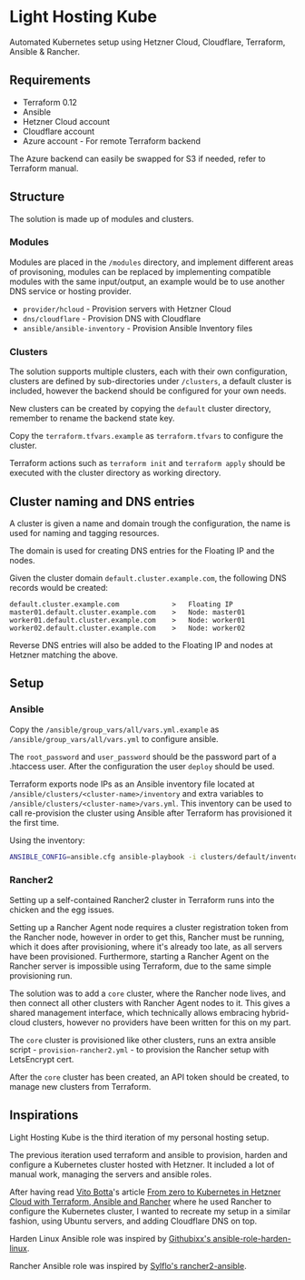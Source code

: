 # Light Hosting Kube

Automated Kubernetes setup using Hetzner Cloud, Cloudflare, Terraform, Ansible &amp; Rancher.

## Requirements

- Terraform 0.12
- Ansible
- Hetzner Cloud account
- Cloudflare account
- Azure account - For remote Terraform backend

The Azure backend can easily be swapped for S3 if needed, refer to Terraform manual.

## Structure

The solution is made up of modules and clusters.

### Modules

Modules are placed in the `/modules` directory, and implement different areas of provisoning, modules can be replaced by implementing compatible modules with the same input/output, an example would be to use another DNS service or hosting provider.

- `provider/hcloud` - Provision servers with Hetzner Cloud
- `dns/cloudflare` - Provision DNS with Cloudflare
- `ansible/ansible-inventory` - Provision Ansible Inventory files

### Clusters

The solution supports multiple clusters, each with their own configuration, clusters are defined by sub-directories under `/clusters`, a default cluster is included, however the backend should be configured for your own needs.

New clusters can be created by copying the `default` cluster directory, remember to rename the backend state key.

Copy the `terraform.tfvars.example` as `terraform.tfvars` to configure the cluster.

Terraform actions such as `terraform init` and `terraform apply` should be executed with the cluster directory as working directory.

## Cluster naming and DNS entries

A cluster is given a name and domain trough the configuration, the name is used for naming and tagging resources.

The domain is used for creating DNS entries for the Floating IP and the nodes.

Given the cluster domain `default.cluster.example.com`, the following DNS records would be created:

```env
default.cluster.example.com             >   Floating IP
master01.default.cluster.example.com    >   Node: master01
worker01.default.cluster.example.com    >   Node: worker01
worker02.default.cluster.example.com    >   Node: worker02
```

Reverse DNS entries will also be added to the Floating IP and nodes at Hetzner matching the above.

## Setup

### Ansible

Copy the `/ansible/group_vars/all/vars.yml.example` as `/ansible/group_vars/all/vars.yml` to configure ansible.

The `root_password` and `user_password` should be the password part of a .htaccess user. After the configuration the user `deploy` should be used.

Terraform exports node IPs as an Ansible inventory file located at `/ansible/clusters/<cluster-name>/inventory` and extra variables to `/ansible/clusters/<cluster-name>/vars.yml`. This inventory can be used to call re-provision the cluster using Ansible after Terraform has provisioned it the first time.

Using the inventory:

```bash
ANSIBLE_CONFIG=ansible.cfg ansible-playbook -i clusters/default/inventory --extra-vars "@clusters/default/vars.yml" provision.yml
```

### Rancher2

Setting up a self-contained Rancher2 cluster in Terraform runs into the chicken and the egg issues.

Setting up a Rancher Agent node requires a cluster registration token from the Rancher node, however in order to get this, Rancher must be running, which it does after provisioning, where it's already too late, as all servers have been provisioned. Furthermore, starting a Rancher Agent on the Rancher server is impossible using Terraform, due to the same simple provisioning run.

The solution was to add a `core` cluster, where the Rancher node lives, and then connect all other clusters with Rancher Agent nodes to it. This gives a shared management interface, which technically allows embracing hybrid-cloud clusters, however no providers have been written for this on my part.

The `core` cluster is provisioned like other clusters, runs an extra ansible script - `provision-rancher2.yml` - to provision the Rancher setup with LetsEncrypt cert.

After the `core` cluster has been created, an API token should be created, to manage new clusters from Terraform.

## Inspirations

Light Hosting Kube is the third iteration of my personal hosting setup.

The previous iteration used terraform and ansible to provision, harden and configure a Kubernetes cluster hosted with Hetzner. It included a lot of manual work, managing the servers and ansible roles.

After having read [Vito Botta](https://github.com/vitobotta)'s article [From zero to Kubernetes in Hetzner Cloud with Terraform, Ansible and Rancher](https://vitobotta.com/2019/10/14/kubernetes-hetzner-cloud-terraform-ansible-rancher/) where he used Rancher to configure the Kubernetes cluster, I wanted to recreate my setup in a similar fashion, using Ubuntu servers, and adding Cloudflare DNS on top.

Harden Linux Ansible role was inspired by [Githubixx's ansible-role-harden-linux](https://github.com/githubixx/ansible-role-harden-linux).

Rancher Ansible role was inspired by [Sylflo's rancher2-ansible](https://github.com/sylflo-ansible-kubernetes/rancher2-ansible).
